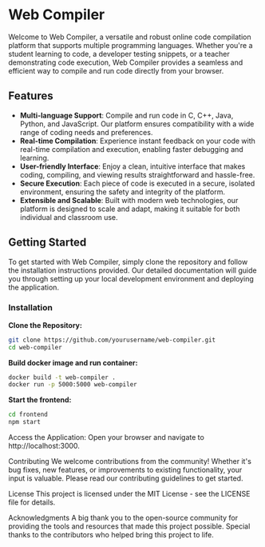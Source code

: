 # Web Compiler

Welcome to Web Compiler, a versatile and robust online code compilation platform that supports multiple programming languages. Whether you're a student learning to code, a developer testing snippets, or a teacher demonstrating code execution, Web Compiler provides a seamless and efficient way to compile and run code directly from your browser.

## Features

- **Multi-language Support**: Compile and run code in C, C++, Java, Python, and JavaScript. Our platform ensures compatibility with a wide range of coding needs and preferences.
- **Real-time Compilation**: Experience instant feedback on your code with real-time compilation and execution, enabling faster debugging and learning.
- **User-friendly Interface**: Enjoy a clean, intuitive interface that makes coding, compiling, and viewing results straightforward and hassle-free.
- **Secure Execution**: Each piece of code is executed in a secure, isolated environment, ensuring the safety and integrity of the platform.
- **Extensible and Scalable**: Built with modern web technologies, our platform is designed to scale and adapt, making it suitable for both individual and classroom use.

## Getting Started

To get started with Web Compiler, simply clone the repository and follow the installation instructions provided. Our detailed documentation will guide you through setting up your local development environment and deploying the application.

### Installation

**Clone the Repository:**

```sh
git clone https://github.com/yourusername/web-compiler.git
cd web-compiler
```
**Build docker image and run container:**
```sh
docker build -t web-compiler .
docker run -p 5000:5000 web-compiler
```

**Start the frontend:**
```sh
cd frontend
npm start
```

Access the Application: Open your browser and navigate to http://localhost:3000.

Contributing
We welcome contributions from the community! Whether it's bug fixes, new features, or improvements to existing functionality, your input is valuable. Please read our contributing guidelines to get started.

License
This project is licensed under the MIT License - see the LICENSE file for details.

Acknowledgments
A big thank you to the open-source community for providing the tools and resources that made this project possible. Special thanks to the contributors who helped bring this project to life.
